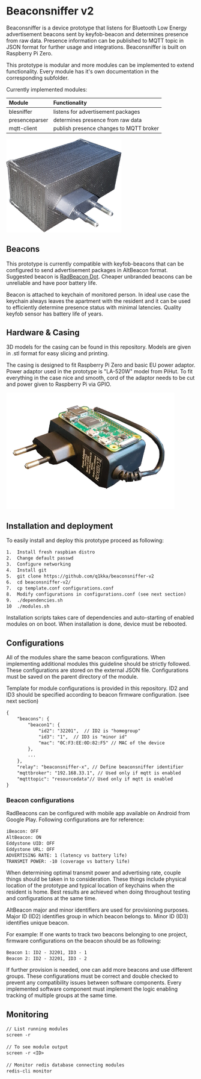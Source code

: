 # Beaconsniffer v2

Beaconsniffer is a device prototype that listens for Bluetooth Low Energy advertisement beacons sent by
keyfob-beacon and determines presence from raw data. Presence information can be published to MQTT topic
in JSON format for further usage and integrations. Beaconsniffer is built on Raspberry Pi Zero.

This prototype is modular and more modules can be implemented to extend functionality. Every module
has it's own documentation in the corresponding subfolder.

Currently implemented modules:

| Module            | Functionality                             |
|:------------------|:------------------------------------------|
| blesniffer        | listens for advertisement packages        |
| presenceparser    | determines presence from raw data         |
| mqtt-client       | publish presence changes to MQTT broker   |

![Beaconsniffer](/doc/bsniffer.png)

## Beacons
This prototype is currently compatible with keyfob-beacons that can be configured to send advertisement
packages in AltBeacon format. Suggested beacon is [RadBeacon Dot](/). Cheaper unbranded beacons can be
unreliable and have poor battery life.

Beacon is attached to keychain of monitored person. In ideal use case the keychain always leaves the
apartment with the resident and it can be used to efficiently determine presence status with minimal latencies.
Quality keyfob sensor has battery life of years.
 
## Hardware & Casing
3D models for the casing can be found in this repository. Models are given in .stl format for
easy slicing and printing.

The casing is designed to fit Raspberry Pi Zero and basic EU power adaptor.
Power adaptor used in the prototype is "LA-520W" model from PiHut. To fit everything in the
case nice and smooth, cord of the adaptor needs to be cut and power given to Raspberry Pi via GPIO.

![Hardware in the case](/doc/hardware1.png)

## Installation and deployment
To easily install and deploy this prototype proceed as following:
```
1.  Install fresh raspbian distro
2.  Change default passwd
3.  Configure networking
4.  Install git
5.  git clone https://github.com/q1kka/beaconsniffer-v2
6.  cd beaconsniffer-v2/
7.  cp template.conf configurations.conf
8.  Modify configurations in configurations.conf (see next section)
9.  ./dependencies.sh
10  ./modules.sh

```
Installation scripts takes care of dependencies and auto-starting of enabled modules on 
on boot. When installation is done, device must be rebooted.

## Configurations
All of the modules share the same beacon configurations. When implementing additional
modules this guideline should be strictly followed. These configurations are stored
on the external JSON file. Configurations must be saved on the parent directory of the module.

Template for module configurations is provided in this repository.
ID2 and ID3 should be specified according to beacon firmware configuration. (see next section)

```
{
    "beacons": {
        "beacon1": {
            "id2": "32201",  // ID2 is "homegroup"
            "id3": "1",  // ID3 is "minor id"
            "mac": "0C:F3:EE:0D:82:F5" // MAC of the device
        },
        ...
    },
    "relay": "beaconsniffer-x", // Define beaconsniffer identifier
    "mqttbroker": "192.168.33.1", // Used only if mqtt is enabled
    "mqtttopic": "resourcedata"// Used only if mqtt is enabled
}
```

### Beacon configurations
RadBeacons can be configured with mobile app available on Android from Google Play. Following configurations
are for reference:

```
iBeacon: OFF
AltBeacon: ON
Eddystone UID: OFF
Eddystone URL: OFF
ADVERTISING RATE: 1 (latency vs battery life)
TRANSMIT POWER: -10 (coverage vs battery life)
```

When determining optimal transmit power and advertising rate, couple things should be taken in to 
consideration. These things include physical location of the prototype and typical location of keychains
when the resident is home. Best results are achieved when doing throughout testing and configurations at 
the same time.

AltBeacon major and minor identifiers are used for provisioning purposes.
Major ID (ID2) identifies group in which beacon belongs to.
Minor ID (ID3) identifies unique beacon.

For example: If one wants to track two beacons belonging to one project,
firmware configurations on the beacon should be as following:
```
Beacon 1: ID2 - 32201, ID3 - 1
Beacon 2: ID2 - 32201, ID3 - 2
```
If further provision is needed, one can add more beacons and use different groups.
These configurations must be correct and double checked to prevent any compatibility 
issues between software components. Every implemented software component must implement the 
logic enabling tracking of multiple groups at the same time.

## Monitoring
```
// List running modules
screen -r

// To see module output 
screen -r <ID>

// Monitor redis database connecting modules
redis-cli monitor
```